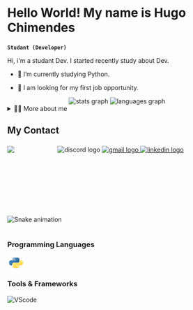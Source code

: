 # Hello World! My name is Hugo Chimendes 
**`Studant (Developer)`**
<p>
  Hi, i'm a studant Dev. I started recently study about Dev.

  - 🌱 I’m currently studying Python.

  - 🔭 I am looking for my first job opportunity.
</p>

</p>

<div align="center">
  <img src="https://github-readme-stats.vercel.app/api?username=urgho&hide_title=false&hide_rank=false&show_icons=true&include_all_commits=true&count_private=true&disable_animations=false&theme=dracula&locale=en&hide_border=false" height="150" alt="stats graph"  />
  <img src="https://github-readme-stats.vercel.app/api/top-langs?username=urgho&locale=en&hide_title=false&layout=compact&card_width=320&langs_count=5&theme=dracula&hide_border=false" height="150" alt="languages graph"  />
</div>

<details>
  <summary>👨‍💻 More about me</summary>

  - 💬 I am 19 years old, currently living in Brazil. I have intermediary in English and have experience with Python. I am just a student who wants to start in career as a DEV Junior.
  - ⚡ I enjoy reading manga, or comics, as well as watching movies and i love playing games! I have good comunication and i enjoy interact another persons and meet they.
</details>

<h2 align="left">My Contact</h2>

###

<img align="left" height="160" src="https://www.icegif.com/wp-content/uploads/icegif-4383.gif"  />

###

<div align="center">
  <img src="https://img.shields.io/static/v1?message=Discord&logo=discord&label=&color=7289DA&logoColor=white&labelColor=&style=for-the-badge" height="50" alt="discord logo"  />
  <a href="hugo.leite1201@gmail.com" target="_blank">
    <img src="https://img.shields.io/static/v1?message=Gmail&logo=gmail&label=&color=D14836&logoColor=white&labelColor=&style=for-the-badge" height="50" alt="gmail logo"  />
  </a>
  <a href="linkedin.com/in/hugo-chimendes-86719b264" target="_blank">
    <img src="https://img.shields.io/static/v1?message=LinkedIn&logo=linkedin&label=&color=0077B5&logoColor=white&labelColor=&style=for-the-badge" height="50" alt="linkedin logo"  />
  </a>
</div>

###

<br clear="both">

<img src="https://raw.githubusercontent.com/urgho/urgho/output/snake.svg" alt="Snake animation" />

###

#
<div style="flex-basis: 48%;">
    <h3>Programming Languages</h3>
    <img align="center" alt="Python" height="30" width="40" src="https://raw.githubusercontent.com/devicons/devicon/master/icons/python/python-original.svg">
  </div>

  <div style="flex-basis: 48%;">
    <h3>Tools & Frameworks</h3>
    <img align="center" alt="VScode" height="30" width="40" src="https://cdn.jsdelivr.net/gh/devicons/devicon/icons/vscode/vscode-original.svg">
  </div>

